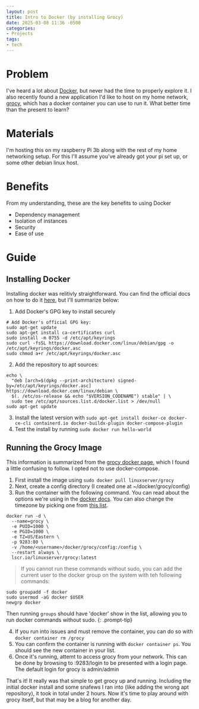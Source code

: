 ```yaml
---
layout: post
title: Intro to Docker (by installing Grocy)
date: 2025-03-08 11:36 -0500
categories:
- Projects
tags:
- tech
---
```

# Problem

I've heard a lot about [Docker](https://www.docker.com/), but never had the time to properly explore it.  I also recently found a new application I'd like to host on my home network, [grocy](https://github.com/grocy/grocy), which has a docker container you can use to run it.  What better time than the present to learn?

# Materials

I'm hosting this on my raspberry Pi 3b along with the rest of my home networking setup.  For this I'll assume you've already got your pi set up, or some other debian linux host.

# Benefits

From my understanding, these are the key benefits to using Docker
- Dependency management
- Isolation of instances
- Security
- Ease of use

# Guide

## Installing Docker

Installing docker was relitivly straightforward. You can find the official docs on how to do it [here](https://docs.docker.com/engine/install/debian/), but I'll summarize below:
1. Add Docker's GPG key to install securely
```
# Add Docker's official GPG key:
sudo apt-get update
sudo apt-get install ca-certificates curl
sudo install -m 0755 -d /etc/apt/keyrings
sudo curl -fsSL https://download.docker.com/linux/debian/gpg -o /etc/apt/keyrings/docker.asc
sudo chmod a+r /etc/apt/keyrings/docker.asc
```
2. Add the repository to apt sources:
```
echo \
  "deb [arch=$(dpkg --print-architecture) signed-by=/etc/apt/keyrings/docker.asc] https://download.docker.com/linux/debian \
  $(. /etc/os-release && echo "$VERSION_CODENAME") stable" | \
  sudo tee /etc/apt/sources.list.d/docker.list > /dev/null
sudo apt-get update
```
3. Install the latest version with `sudo apt-get install docker-ce docker-ce-cli containerd.io docker-buildx-plugin docker-compose-plugin`
4. Test the install by running `sudo docker run hello-world`


## Running the Grocy Image

This information is summarized from the [grocy docker page](https://hub.docker.com/r/linuxserver/grocy), which I found a little confusing to follow.  I opted not to use docker-compose.

1. First install the image using `sudo docker pull linuxserver/grocy`
2. Next, create a config directory (I created one at ~/docker/grocy/config)
3. Run the container with the following command.  You can read about the options we're using in the [docker docs](https://docs.docker.com/reference/cli/docker/container/run/#options).  You can also change the timezone by picking one from [this list](https://en.wikipedia.org/wiki/List_of_tz_database_time_zones#List).

```
docker run -d \
  --name=grocy \
  -e PUID=1000 \
  -e PGID=1000 \
  -e TZ=US/Eastern \
  -p 9283:80 \
  -v /home/<username>/docker/grocy/config:/config \
  --restart always \
  lscr.io/linuxserver/grocy:latest
```

> If you cannot run these commands without sudo, you can add the current user to the docker group on the system with teh following commands:
```
sudo groupadd -f docker
sudo usermod -aG docker $USER
newgrp docker
```
Then running `groups` should have 'docker' show in the list, allowing you to run docker commands without sudo.
{: .prompt-tip}

4. If you run into issues and must remove the container, you can do so with `docker container rm /grocy`
5. You can confirm the container is running with `docker container ps`.  You should see the new container in your list.
6. Once it's running, attemt to access grocy from your network.  This can be done by browsing to <host-ip-address>:9283/login to be presented with a login page.  The default login for grocy is admin/admin

That's it!  It really was that simple to get grocy up and running.  Including the initial docker install and some snafews I ran into (like adding the wrong apt repository), it took in total under 2 hours.  Now it's time to play around with grocy itself, but that may be a blog for another day.